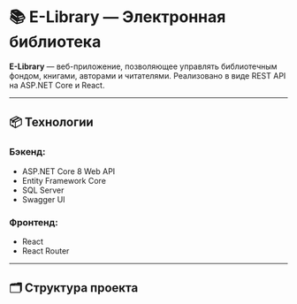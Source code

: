 # 📚 E-Library — Электронная библиотека

**E-Library** — веб-приложение, позволяющее управлять библиотечным фондом, книгами, авторами и читателями. Реализовано в виде REST API на ASP.NET Core и React.

---

## 📦 Технологии

### Бэкенд:
- ASP.NET Core 8 Web API
- Entity Framework Core
- SQL Server
- Swagger UI

### Фронтенд:
- React
- React Router

---

## 🗂 Структура проекта

